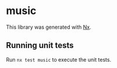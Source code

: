 # music

This library was generated with [Nx](https://nx.dev).

## Running unit tests

Run `nx test music` to execute the unit tests.
